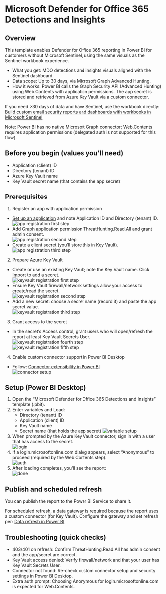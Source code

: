 # Microsoft Defender for Office 365 Detections and Insights

## Overview

This template enables Defender for Office 365 reporting in Power BI for customers without Microsoft Sentinel, using the same visuals as the Sentinel workbook experience.

- What you get: MDO detections and insights visuals aligned with the Sentinel dashboard.
- Data scope: Up to 30 days, via Microsoft Graph Advanced Hunting.
- How it works: Power BI calls the Graph Security API (Advanced Hunting) using Web.Contents with application permissions. The app secret is stored and retrieved from Azure Key Vault via a custom connector.

If you need >30 days of data and have Sentinel, use the workbook directly:
[Build custom email security reports and dashboards with workbooks in Microsoft Sentinel](https://techcommunity.microsoft.com/blog/microsoftdefenderforoffice365blog/part-2-build-custom-email-security-reports-and-dashboards-with-workbooks-in-micr/4411303)

Note: Power BI has no native Microsoft Graph connector; Web.Contents requires application permissions (delegated auth is not supported for this flow).

## Before you begin (values you’ll need)

- Application (client) ID
- Directory (tenant) ID
- Azure Key Vault name
- Key Vault secret name (that contains the app secret)

## Prerequisites

1) Register an app with application permission
- [Set up an application](https://learn.microsoft.com/en-us/entra/identity-platform/quickstart-register-app) and note Application ID and Directory (tenant) ID.  
  ![app registration first step](Images/appregistration1.png)
- Add Graph application permission ThreatHunting.Read.All and grant admin consent.  
  ![app registration second step](Images/appregistration2.png)
- Create a client secret (you’ll store this in Key Vault).  
  ![app registration third step](Images/appregistration3.png)

2) Prepare Azure Key Vault
- Create or use an existing Key Vault; note the Key Vault name. Click Import to add a secret.  
  ![keyvault registration first step](Images/keyvault1.png)
- Ensure Key Vault firewall/network settings allow your access to create/read the secret.  
  ![keyvault registration second step](Images/keyvault3.png)
- Add a new secret: choose a secret name (record it) and paste the app secret value.  
  ![keyvault registration third step](Images/keyvault2.png)

3) Grant access to the secret
- In the secret’s Access control, grant users who will open/refresh the report at least Key Vault Secrets User.  
  ![keyvault registration fourth step](Images/keyvault4.png)  
  ![keyvault registration fifth step](Images/keyvault5.png)

4) Enable custom connector support in Power BI Desktop
- Follow: [Connector extensibility in Power BI](https://learn.microsoft.com/en-us/power-bi/connect-data/desktop-connector-extensibility#custom-connectors)  
  ![connector setup](Images/1connector.png)

## Setup (Power BI Desktop)

1) Open the “Microsoft Defender for Office 365 Detections and Insights” template (.pbit).
2) Enter variables and Load:
   - Directory (tenant) ID
   - Application (client) ID
   - Key Vault name
   - Secret name (that holds the app secret)
   ![variable setup](Images/3templatevariables.png)
3) When prompted by the Azure Key Vault connector, sign in with a user that has access to the secret.  
   ![login](Images/4connectorpopup.png)
4) If a login.microsoftonline.com dialog appears, select “Anonymous” to proceed (required by the Web.Contents step).  
   ![auth](Images/6authpopup.png)
5) After loading completes, you’ll see the report:  
   ![done](Images/7overview.png)

## Publish and scheduled refresh

You can publish the report to the Power BI Service to share it.

For scheduled refresh, a data gateway is required because the report uses a custom connector (for Key Vault). Configure the gateway and set refresh per:
[Data refresh in Power BI](https://learn.microsoft.com/en-us/power-bi/connect-data/refresh-data#connecting-to-on-premises-data-sources)

## Troubleshooting (quick checks)

- 403/401 on refresh: Confirm ThreatHunting.Read.All has admin consent and the app/secret are correct.
- Key Vault access denied: Verify firewall/network and that your user has Key Vault Secrets User.
- Connector not found: Re-check custom connector setup and security settings in Power BI Desktop.
- Extra auth prompt: Choosing Anonymous for login.microsoftonline.com is expected for Web.Contents.

